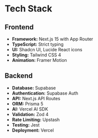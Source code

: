 # Tech Stack

## Frontend

*   **Framework:** Next.js 15 with App Router
*   **TypeScript:** Strict typing
*   **UI:** Shadcn UI, Lucide React icons
*   **Styling:** Tailwind CSS 4
*   **Animation:** Framer Motion

## Backend

*   **Database:** Supabase
*   **Authentication:** Supabase Auth
*   **API:** Next.js API Routes
*   **ORM:** Prisma 5
*   **AI:** Vercel AI SDK
*   **Validation:** Zod 4
*   **Rate Limiting:** Upstash
*   **Testing:** Jest
*   **Deployment:** Vercel